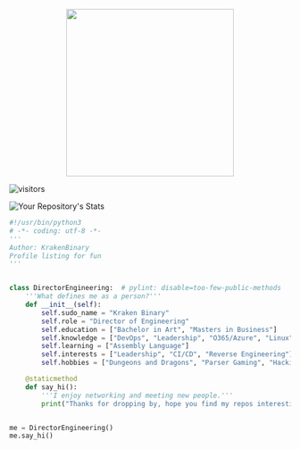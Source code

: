 <p align="center">
  <img 
    width="300"
    height="300"
    src="https://github.com/krakenbinary.png"
  >
</p>

![visitors](https://visitor-badge.laobi.icu/badge?page_id=krakenbinary.krakenbinary)

![Your Repository's Stats](https://github-readme-stats.vercel.app/api?username=krakenbinary&show_icons=true)

```py
#!/usr/bin/python3
# -*- coding: utf-8 -*-
'''
Author: KrakenBinary
Profile listing for fun
'''


class DirectorEngineering:  # pylint: disable=too-few-public-methods
    '''What defines me as a person?'''
    def __init__(self):
        self.sudo_name = "Kraken Binary"
        self.role = "Director of Engineering"
        self.education = ["Bachelor in Art", "Masters in Business"]
        self.knowledge = ["DevOps", "Leadership", "O365/Azure", "Linux"]
        self.learning = ["Assembly Language"]
        self.interests = ["Leadership", "CI/CD", "Reverse Engineering"]
        self.hobbies = ["Dungeons and Dragons", "Parser Gaming", "Hacking CTF"]

    @staticmethod
    def say_hi():
        '''I enjoy networking and meeting new people.'''
        print("Thanks for dropping by, hope you find my repos interesting.")


me = DirectorEngineering()
me.say_hi()

```

